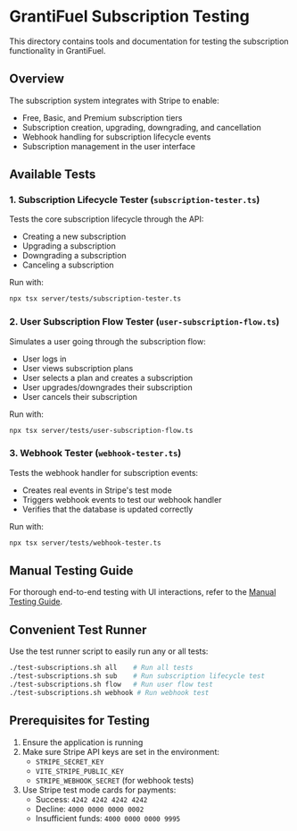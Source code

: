 # GrantiFuel Subscription Testing

This directory contains tools and documentation for testing the subscription functionality in GrantiFuel.

## Overview

The subscription system integrates with Stripe to enable:
- Free, Basic, and Premium subscription tiers
- Subscription creation, upgrading, downgrading, and cancellation
- Webhook handling for subscription lifecycle events
- Subscription management in the user interface

## Available Tests

### 1. Subscription Lifecycle Tester (`subscription-tester.ts`)

Tests the core subscription lifecycle through the API:
- Creating a new subscription
- Upgrading a subscription
- Downgrading a subscription
- Canceling a subscription

Run with:
```bash
npx tsx server/tests/subscription-tester.ts
```

### 2. User Subscription Flow Tester (`user-subscription-flow.ts`)

Simulates a user going through the subscription flow:
- User logs in
- User views subscription plans
- User selects a plan and creates a subscription
- User upgrades/downgrades their subscription
- User cancels their subscription

Run with:
```bash
npx tsx server/tests/user-subscription-flow.ts
```

### 3. Webhook Tester (`webhook-tester.ts`)

Tests the webhook handler for subscription events:
- Creates real events in Stripe's test mode
- Triggers webhook events to test our webhook handler
- Verifies that the database is updated correctly

Run with:
```bash
npx tsx server/tests/webhook-tester.ts
```

## Manual Testing Guide

For thorough end-to-end testing with UI interactions, refer to the [Manual Testing Guide](manual-test-guide.md).

## Convenient Test Runner

Use the test runner script to easily run any or all tests:

```bash
./test-subscriptions.sh all    # Run all tests
./test-subscriptions.sh sub    # Run subscription lifecycle test
./test-subscriptions.sh flow   # Run user flow test
./test-subscriptions.sh webhook # Run webhook test
```

## Prerequisites for Testing

1. Ensure the application is running
2. Make sure Stripe API keys are set in the environment:
   - `STRIPE_SECRET_KEY`
   - `VITE_STRIPE_PUBLIC_KEY`
   - `STRIPE_WEBHOOK_SECRET` (for webhook tests)
3. Use Stripe test mode cards for payments:
   - Success: `4242 4242 4242 4242`
   - Decline: `4000 0000 0000 0002`
   - Insufficient funds: `4000 0000 0000 9995`
